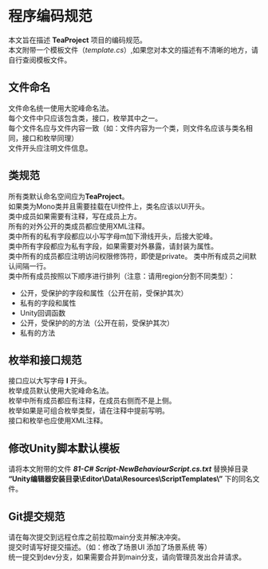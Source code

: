 # 程序编码规范
本文旨在描述 **TeaProject** 项目的编码规范。  
本文附带一个模板文件（*template.cs*）,如果您对本文的描述有不清晰的地方，请自行查阅模板文件。
## 文件命名
文件命名统一使用大驼峰命名法。  
每个文件中只应该包含类，接口，枚举其中之一。    
每个文件名应与文件内容一致（如：文件内容为一个类，则文件名应该与类名相同，接口和枚举同理）  
文件开头应注明文件信息。
## 类规范
所有类默认命名空间应为**TeaProject**。  
如果类为Mono类并且需要挂载在UI控件上，类名应该以UI开头。  
类中成员如果需要有注释，写在成员上方。  
所有的对外公开的类成员都应使用XML注释。  
类中所有的私有字段都应以小写字母m加下滑线开头，后接大驼峰。  
类中所有字段都应为私有字段，如果需要对外暴露，请封装为属性。  
类中所有的成员都应注明访问权限修饰符，即使是private。
类中所有成员之间默认间隔一行。  
类中所有成员按照以下顺序进行排列（注意：请用region分割不同类型）：  
- 公开，受保护的字段和属性（公开在前，受保护其次）
- 私有的字段和属性
- Unity回调函数
- 公开，受保护的的方法（公开在前，受保护其次）
- 私有的方法  
## 枚举和接口规范
接口应以大写字母 **I** 开头。  
枚举成员默认使用大驼峰命名法。  
枚举中所有成员都应有注释，在成员右侧而不是上侧。  
枚举如果是可组合枚举类型，请在注释中提前写明。    
接口和枚举也应使用XML注释。
## 修改Unity脚本默认模板
请将本文附带的文件 ***81-C# Script-NewBehaviourScript.cs.txt*** 替换掉目录 **“Unity编辑器安装目录\Editor\Data\Resources\ScriptTemplates\”** 下的同名文件。  
## Git提交规范
请在每次提交到远程仓库之前拉取main分支并解决冲突。  
提交时请写好提交描述。（如：修改了场景UI 添加了场景系统 等）  
统一提交到dev分支，如果需要合并到main分支，请向管理员发出合并请求。  
